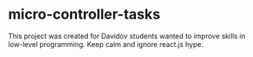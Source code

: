 # micro-controller-tasks
This project was created for Davidov students wanted to improve skills in low-level programming. 
Keep calm and ignore react.js hype.
